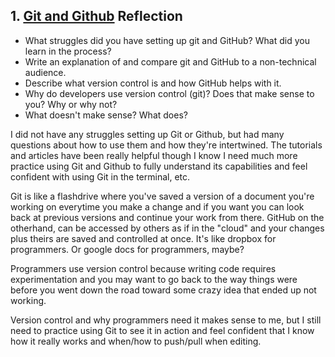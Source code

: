 ## 1. [Git and Github](1_get_started/readme.md) Reflection

* What struggles did you have setting up git and GitHub? What did you learn in the process?
* Write an explanation of and compare git and GitHub to a non-technical audience. 
* Describe what version control is and how GitHub helps with it.
* Why do developers use version control (git)? Does that make sense to you? Why or why not?
* What doesn't make sense? What does?

I did not have any struggles setting up Git or Github, but had many questions about how to use them and how they're intertwined. The tutorials and articles have been really helpful though I know I need much more practice using Git and Github to fully understand its capabilities and feel confident with using Git in the terminal, etc.   

Git is like a flashdrive where you've saved a version of a document you're working on everytime you make a change and if you want you can look back at previous versions and continue your work from there.  GitHub on the otherhand, can be accessed by others as if in the "cloud" and your changes plus theirs are saved and controlled at once.  It's like dropbox for programmers.  Or google docs for programmers, maybe? 

Programmers use version control because writing code requires experimentation and you may want to go back to the way things were before you went down the road toward some crazy idea that ended up not working.  

Version control and why programmers need it makes sense to me, but I still need to practice using Git to see it in action and feel confident that I know how it really works and when/how to push/pull when editing.
